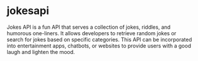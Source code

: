 # jokesapi
 Jokes API is a fun API that serves a collection of jokes, riddles, and humorous one-liners. It allows developers to retrieve random jokes or search for jokes based on specific categories. This API can be incorporated into entertainment apps, chatbots, or websites to provide users with a good laugh and lighten the mood.
